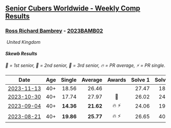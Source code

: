 <style>table {white-space: nowrap;}</style>
<link rel="stylesheet" type="text/css" href="/scw-comp/css/flags.css" />

## [Senior Cubers Worldwide - Weekly Comp Results](/scw-comp/results/)
### [Ross Richard Bambrey](README.md) - [2023BAMB02](https://www.worldcubeassociation.org/persons/2023BAMB02?event=skewb)

<i class="flag flag-GB" />&nbsp;United Kingdom

#### Skewb Results

<span style="white-space: nowrap;">🥇 = 1st senior</span>, <span style="white-space: nowrap;">🥈 = 2nd senior</span>, <span style="white-space: nowrap;">🥉 = 3rd senior</span>, <span style="white-space: nowrap;">🔥 = PR average</span>, <span style="white-space: nowrap;">⚡ = PR single</span>.

| Date | Age | Single | Average | Awards | Solve 1 | Solve 2 | Solve 3 | Solve 4 | Solve 5 | Video |
| :--: | :--: | --: | --: | :--: | --: | --: | --: | --: | --: | :-- |
| [2023-11-13](../../results/2023-11-13/skewb.md) | 40+ | 18.56 | 26.46 |  | 27.47 | 18.56 | 23.86 | 33.53 | 28.04 | [Desktop](https://www.facebook.com/536706331/videos/683541176889460) / [Mobile](https://m.facebook.com/536706331/videos/683541176889460) |
| [2023-10-30](../../results/2023-10-30/skewb.md) | 40+ | 17.74 | 27.97 | 🥉 | 26.02 | 24.30 | 17.74 | 33.59 | 34.32 | [Desktop](https://www.facebook.com/536706331/videos/991635192095810) / [Mobile](https://m.facebook.com/536706331/videos/991635192095810) |
| [2023-09-04](../../results/2023-09-04/skewb.md) | 40+ | **14.36** | **21.62** | 🔥 ⚡ | 24.06 | 19.54 | 24.80 | **14.36** | 21.25 | [Desktop](https://www.facebook.com/536706331/videos/674361374579172) / [Mobile](https://m.facebook.com/536706331/videos/674361374579172) |
| [2023-08-21](../../results/2023-08-21/skewb.md) | 40+ | **19.86** | **25.77** | 🔥 ⚡ | 26.65 | 40.40 | 25.20 | 25.47 | **19.86** | [Desktop](https://www.facebook.com/536706331/videos/254440277501891) / [Mobile](https://m.facebook.com/536706331/videos/254440277501891) |


<!-- Global site tag (gtag.js) - Google Analytics -->
<script async src="https://www.googletagmanager.com/gtag/js?id=UA-86348435-3"></script>
<script>window.dataLayer = window.dataLayer || []; function gtag() {dataLayer.push(arguments);} gtag('js', new Date()); gtag('config', 'UA-86348435-3');</script>
